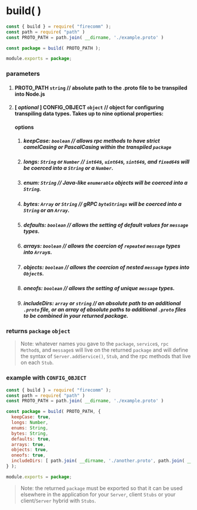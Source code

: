 # build( )
```javascript
const { build } = require( "firecomm" );
const path = require( "path" )
const PROTO_PATH = path.join( __dirname, './example.proto' )

const package = build( PROTO_PATH );

module.exports = package;
```

### parameters

1. #### PROTO_PATH `string` // absolute path to the .proto file to be transpiled into Node.js

2. #### [ *optional* ] CONFIG_OBJECT `object` // object for configuring transpiling data types. Takes up to nine optional properties:
    #### options

    1. ##### keepCase: `boolean` // allows rpc methods to have strict camelCasing or PascalCasing within the transpiled `package`
    2. ##### longs: `String` or `Number` // `int64`s, `uint64`s, `sint64`s, and `fixed64`s will be coerced into a `String` or a `Number`.
    3. ##### enum: `String` // Java-like `enumerable` objects will be coerced into a `String`.
    4. ##### bytes: `Array` or `String` // gRPC `byteStrings` will be coerced into a `String` or an `Array`. 
    5. ##### defaults: `boolean` // allows the setting of default values for `message` types.
    6. ##### arrays: `boolean` // allows the coercion of `repeated` `message` types into `Array`s.
    7. ##### objects: `boolean` // allows the coercion of nested `message` types into `Object`s. 
    8. ##### oneofs: `boolean` // allows the setting of unique `message` types.
    9. ##### includeDirs: `array` or `string` // an absolute path to an additional `.proto` file, or an array of absolute paths to additional `.proto` files to be combined in your returned package.

### returns `package` `object`

> Note: whatever names you gave to the `package`, `service`s, `rpc Method`s, and `message`s will live on the returned `package` and will define the syntax of `Server.addService()`, `Stub`, and the rpc methods that live on each `Stub`.

### example with `CONFIG_OBJECT`

```javascript
const { build } = require( "firecomm" );
const path = require( "path" )
const PROTO_PATH = path.join( __dirname, './example.proto' )

const package = build( PROTO_PATH, {
  keepCase: true,
  longs: Number,
  enums: String,
  bytes: String,
  defaults: true,
  arrays: true,
  objects: true,
  oneofs: true,
  includeDirs: [ path.join( __dirname, './another.proto', path.join( __dirname, './customHealthCheck.proto ) ],
} );

module.exports = package;
```

> Note: the returned `package` must be exported so that it can be used elsewhere in the application for your `Server`, client `Stubs` or your client/`Server` hybrid with `Stubs`.